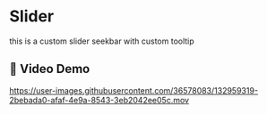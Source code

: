 # Slider
this is a custom slider seekbar with custom tooltip


## 🎦 Video Demo

https://user-images.githubusercontent.com/36578083/132959319-2bebada0-afaf-4e9a-8543-3eb2042ee05c.mov


